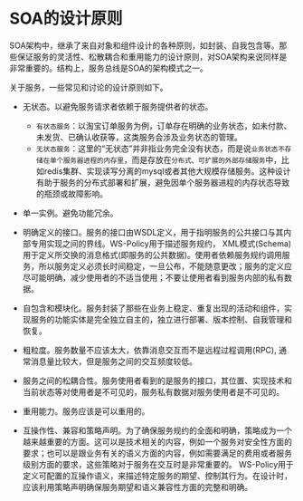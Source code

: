 # SOA的设计原则

SOA架构中，继承了来自对象和组件设计的各种原则，如封装、自我包含等。那些保证服务的灵活性、松散耦合和重用能力的设计原则，对SOA架构来说同样是非常重要的。结构上，服务总线是SOA的架构模式之一。

关于服务，一些常见和讨论的设计原则如下。

- 无状态。以避免服务请求者依赖于服务提供者的状态。

    - `有状态服务`：以淘宝订单服务为例，订单存在明确的业务状态，如未付款、未发货、已确认收获等，这类服务会涉及业务状态的管理。
    - `无状态服务`：这里的“无状态”并非指业务完全没有状态，而是说`业务状态不存储在单个服务器进程的内存里`，而是存放在`分布式、可扩展的外部存储服务`中，比如redis集群、实现读写分离的mysql或者其他大规模存储服务。这种设计有助于服务的分布式部署和扩展，避免因单个服务器进程的内存状态导致的瓶颈或故障影响。

- 单一实例。避免功能冗余。
- 明确定义的接口。服务的接口由WSDL定义，用于指明服务的公共接口与其内部专用实现之间的界线。WS-Policy用于描述服务规约， XML模式(Schema) 用于定义所交换的消息格式(即服务的公共数据)。使用者依赖服务规约调用服务，所以服务定义必须长时间稳定，一旦公布，不能随意更改；服务的定义应尽可能明确，减少使用者的不适当使用；不要让使用者看到服务内部的私有数据。
- 自包含和模块化。服务封装了那些在业务上稳定、重复出现的活动和组件，实现服务的功能实体是完全独立自主的，独立进行部署、版本控制、自我管理和恢复。
- 粗粒度。服务数量不应该太大，依靠消息交互而不是远程过程调用(RPC), 通常消息量比较大，但是服务之间的交互频度较低。
- 服务之间的松耦合性。服务使用者看到的是服务的接口，其位置、实现技术和当前状态等对使用者是不可见的，服务私有数据对服务使用者是不可见的。
- 重用能力。服务应该是可以重用的。
- 互操作性、兼容和策略声明。为了确保服务规约的全面和明确，策略成为一个越来越重要的方面。这可以是技术相关的内容，例如一个服务对安全性方面的要求；也可以是跟业务有关的语义方面的内容，例如需要满足的费用或者服务级别方面的要求，这些策略对于服务在交互时是非常重要的。 WS-Policy用于定义可配置的互操作语义，来描述特定服务的期望、控制其行为。在设计时，应该利用策略声明确保服务期望和语义兼容性方面的完整和明确。




















































